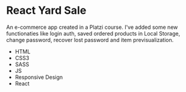 # React Yard Sale

An e-commerce app created in a Platzi course. I've added some new functionaties like login auth, saved ordered products in Local Storage, change password, recover lost password and item previsualization.

- HTML
- CSS3
- SASS
- JS
- Responsive Design
- React
